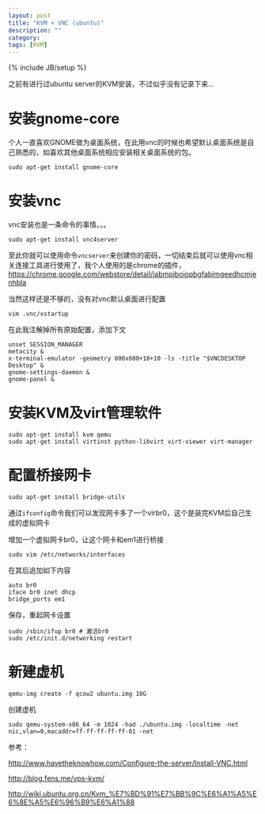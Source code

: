 ```yaml
---
layout: post
title: "KVM + VNC (ubuntu)"
description: ""
category: 
tags: [KVM]
---
```

{% include JB/setup %}

之前有进行过ubuntu server的KVM安装，不过似乎没有记录下来...

# 安装gnome-core

个人一直喜欢GNOME做为桌面系统，在此用vnc的时候也希望默认桌面系统是自己熟悉的，如喜欢其他桌面系统相应安装相关桌面系统的包。

    sudo apt-get install gnome-core

# 安装vnc

vnc安装也是一条命令的事情。。。

    sudo apt-get install vnc4server

至此你就可以使用命令`vncserver`来创建你的密码，一切结束后就可以使用vnc相关连接工具进行使用了，我个人使用的是chrome的插件，https://chrome.google.com/webstore/detail/iabmpiboiopbgfabjmgeedhcmjenhbla

当然这样还是不够的，没有对vnc默认桌面进行配置

    vim .vnc/xstartup

在此我注解掉所有原始配置，添加下文

    unset SESSION_MANAGER
    metacity &
    x-terminal-emulator -geometry 800x600+10+10 -ls -title "$VNCDESKTOP Desktop" &
    gnome-settings-daemon &
    gnome-panel &

# 安装KVM及virt管理软件

    sudo apt-get install kvm qemu
    sudo apt-get install virtinst python-libvirt virt-viewer virt-manager

# 配置桥接网卡

    sudo apt-get install bridge-utils

通过`ifconfig`命令我们可以发现网卡多了一个virbr0，这个是装完KVM后自己生成的虚拟网卡

增加一个虚拟网卡br0，让这个网卡和em1进行桥接

    sudo vim /etc/networks/interfaces

在其后追加如下内容

    auto br0
    iface br0 inet dhcp
    bridge_ports em1

保存，重起网卡设置

    sudo /sbin/ifup br0 # 激活br0
    sudo /etc/init.d/networking restart


# 新建虚机

    qemu-img create -f qcow2 ubuntu.img 10G

创建虚机

    sudo qemu-system-x86_64 -m 1024 -had ./ubuntu.img -localtime -net nic,vlan=0,macaddr=ff-ff-ff-ff-ff-01 -net

参考：

<http://www.havetheknowhow.com/Configure-the-server/Install-VNC.html>

<http://blog.fens.me/vps-kvm/>

<http://wiki.ubuntu.org.cn/Kvm_%E7%BD%91%E7%BB%9C%E6%A1%A5%E6%8E%A5%E6%96%B9%E6%A1%88>

